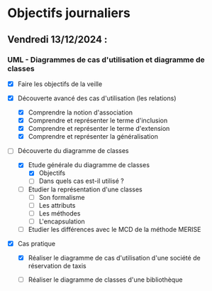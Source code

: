 # Objectifs journaliers

## Vendredi 13/12/2024 :

### UML - Diagrammes de cas d'utilisation et diagramme de classes

- [X] Faire les objectifs de la veille

- [X] Découverte avancé des cas d'utilisation (les relations)
  - [X] Comprendre la notion d'association
  - [X] Comprendre et représenter le terme d'inclusion
  - [X] Comprendre et représenter le terme d'extension
  - [X] Comprendre et représenter la généralisation
  
- [ ] Découverte du diagramme de classes
  - [x] Etude générale du diagramme de classes
    - [x] Objectifs
	- [ ] Dans quels cas est-il utilisé ?
  - [ ] Etudier la représentation d'une classes
    - [ ] Son formalisme
	- [ ] Les attributs
	- [ ] Les méthodes
	- [ ] L'encapsulation
  - [ ] Etudier les différences avec le MCD de la méthode MERISE
  
- [X] Cas pratique
  - [X] Réaliser le diagramme de cas d'utilisation d'une société de réservation de taxis
  - [ ] Réaliser le diagramme de classes d'une bibliothèque
  
